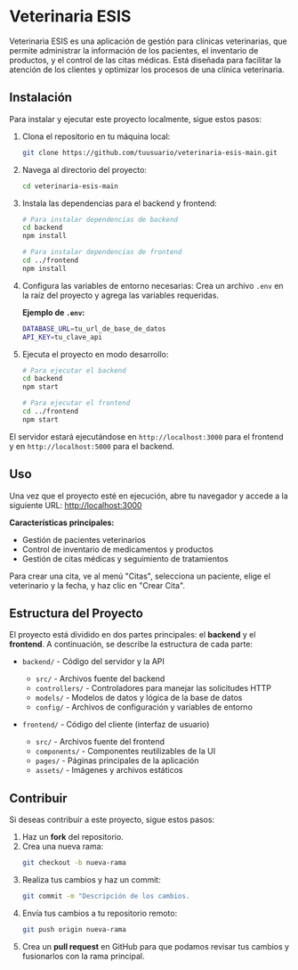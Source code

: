 # Veterinaria ESIS

Veterinaria ESIS es una aplicación de gestión para clínicas veterinarias, que permite administrar la información de los pacientes, el inventario de productos, y el control de las citas médicas. Está diseñada para facilitar la atención de los clientes y optimizar los procesos de una clínica veterinaria.

## Instalación

Para instalar y ejecutar este proyecto localmente, sigue estos pasos:

1. Clona el repositorio en tu máquina local:
   ```bash
   git clone https://github.com/tuusuario/veterinaria-esis-main.git
   ```

2. Navega al directorio del proyecto:
   ```bash
   cd veterinaria-esis-main
   ```

3. Instala las dependencias para el backend y frontend:
   ```bash
   # Para instalar dependencias de backend
   cd backend
   npm install

   # Para instalar dependencias de frontend
   cd ../frontend
   npm install
   ```

4. Configura las variables de entorno necesarias:
   Crea un archivo `.env` en la raíz del proyecto y agrega las variables requeridas.

   **Ejemplo de `.env`:**
   ```bash
   DATABASE_URL=tu_url_de_base_de_datos
   API_KEY=tu_clave_api
   ```

5. Ejecuta el proyecto en modo desarrollo:
   ```bash
   # Para ejecutar el backend
   cd backend
   npm start

   # Para ejecutar el frontend
   cd ../frontend
   npm start
   ```

El servidor estará ejecutándose en `http://localhost:3000` para el frontend y en `http://localhost:5000` para el backend.

## Uso

Una vez que el proyecto esté en ejecución, abre tu navegador y accede a la siguiente URL:
[http://localhost:3000](http://localhost:3000)

**Características principales:**
- Gestión de pacientes veterinarios
- Control de inventario de medicamentos y productos
- Gestión de citas médicas y seguimiento de tratamientos

Para crear una cita, ve al menú "Citas", selecciona un paciente, elige el veterinario y la fecha, y haz clic en "Crear Cita".

## Estructura del Proyecto

El proyecto está dividido en dos partes principales: el **backend** y el **frontend**. A continuación, se describe la estructura de cada parte:

- `backend/` - Código del servidor y la API
  - `src/` - Archivos fuente del backend
  - `controllers/` - Controladores para manejar las solicitudes HTTP
  - `models/` - Modelos de datos y lógica de la base de datos
  - `config/` - Archivos de configuración y variables de entorno

- `frontend/` - Código del cliente (interfaz de usuario)
  - `src/` - Archivos fuente del frontend
  - `components/` - Componentes reutilizables de la UI
  - `pages/` - Páginas principales de la aplicación
  - `assets/` - Imágenes y archivos estáticos


## Contribuir

Si deseas contribuir a este proyecto, sigue estos pasos:

1. Haz un **fork** del repositorio.
2. Crea una nueva rama:
   ```bash
   git checkout -b nueva-rama
   ```
3. Realiza tus cambios y haz un commit:
   ```bash
   git commit -m "Descripción de los cambios.
   ```
4. Envía tus cambios a tu repositorio remoto:
   ```bash
   git push origin nueva-rama
   ```
5. Crea un **pull request** en GitHub para que podamos revisar tus cambios y fusionarlos con la rama principal.